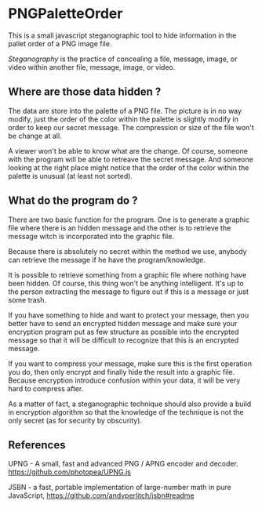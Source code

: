 
PNGPaletteOrder
================

This is a small javascript steganographic tool to hide information in the pallet order of a PNG image file.

_Steganography_ is the practice of concealing a file, message, image, or video within another file, message, image, or video.

Where are those data hidden ?
-----------------------------
The data are store into the palette of a PNG file. The picture is in no way modify, just the order of the color within the palette is slightly modify in order to keep our secret message. The compression or size of the file won't be change at all. 

A viewer won't be able to know what are the change. Of course, someone with the program will be able to retreave the secret message. And someone looking at the right place might notice that the order of the color within the palette is unusual (at least not sorted).

What do the program do ?
------------------------
There are two basic function for the program. One is to generate a graphic file where there is an hidden message and the other is to retrieve the message witch is incorporated into the graphic file.

Because there is absolutely no secret within the method we use, anybody can retrieve the message if he have the program/knowledge.

It is possible to retrieve something from a graphic file where nothing have been hidden. Of course, this thing won't be anything intelligent. It's up to the person extracting the message to figure out if this is a message or just some trash.

If you have something to hide and want to protect your message, then you better have to send an encrypted hidden message and make sure your encryption program put as few structure as possible into the encrypted message so that it will be difficult to recognize that this is an encrypted message.

If you want to compress your message, make sure this is the first operation you do, then only encrypt and finally hide the result into a graphic file. Because encryption introduce confusion within your data, it will be very hard to compress after.

As a matter of fact, a steganographic technique should also provide a build in encryption algorithm so that the knowledge of the technique is not the only secret (as for security by obscurity).


References
----------

UPNG - A small, fast and advanced PNG / APNG encoder and decoder.
https://github.com/photopea/UPNG.js

JSBN - a fast, portable implementation of large-number math in pure JavaScript,
https://github.com/andyperlitch/jsbn#readme


